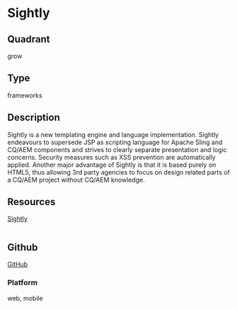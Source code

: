 # Sightly

## Quadrant
grow

## Type
frameworks

## Description
Sightly is a new templating engine and language implementation. Sightly endeavours to supersede JSP as scripting language for Apache Sling and CQ/AEM components and strives to clearly separate presentation and logic concerns. Security measures such as XSS prevention are automatically applied. Another major advantage of Sightly is that it is based purely on HTML5, thus allowing 3rd party agencies to focus on design related parts of a CQ/AEM project without CQ/AEM knowledge.

## Resources
[Sightly](https://helpx.adobe.com/experience-manager/aem-previous-versions.html)

``` js

```

## Github
[GitHub](https://github.com/adobe)

### Platform
web, mobile
